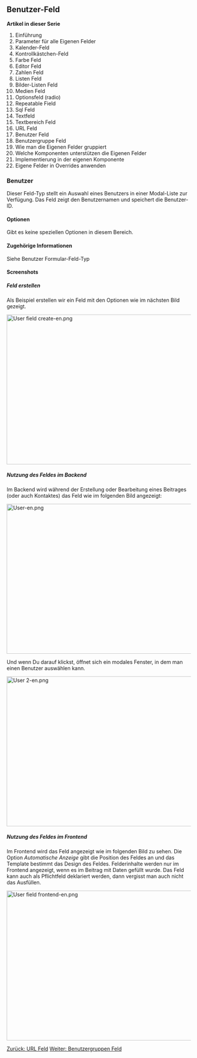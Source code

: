 <!-- Filename: J3.x:Adding_custom_fields/User_Field / Display title: Benutzer Feld -->

## Benutzer-Feld

**Artikel in dieser Serie**

1.  Einführung
2.   Parameter für alle Eigenen
    Felder
3.  Kalender-Feld
4.  Kontrollkästchen-Feld
5.   Farbe
    Feld
6.   Editor
    Feld
7.   Zahlen
    Feld
8.   Listen
    Feld
9.   Bilder-Listen
    Feld
10.  Medien
    Feld
11.  Optionsfeld
    (radio)
12.  Repeatable
    Field
13.  Sql
    Feld
14. Textfeld
15.  Textbereich
    Feld
16.  URL
    Feld
17.  Benutzer
    Feld
18.  Benutzergruppe
    Feld
19.  Wie man die Eigenen Felder
    gruppiert
20.  Welche Komponenten unterstützen die Eigenen
    Felder
21.  Implementierung in der eigenen
    Komponente
22.  Eigene Felder in Overrides
    anwenden

### Benutzer

Dieser Feld-Typ stellt ein Auswahl eines Benutzers in einer Modal-Liste
zur Verfügung. Das Feld zeigt den Benutzernamen und speichert die
Benutzer-ID.

#### Optionen

Gibt es keine speziellen Optionen in diesem Bereich.

#### Zugehörige Informationen

Siehe  Benutzer
Formular-Feld-Typ

#### Screenshots

##### Feld erstellen

Als Beispiel erstellen wir ein Feld mit den Optionen wie im nächsten
Bild gezeigt.

<img
src="https://docs.joomla.org/images/thumb/1/1f/User_field_create-en.png/800px-User_field_create-en.png"
decoding="async"
srcset="https://docs.joomla.org/images/thumb/1/1f/User_field_create-en.png/1200px-User_field_create-en.png 1.5x, https://docs.joomla.org/images/1/1f/User_field_create-en.png 2x"
data-file-width="1291" data-file-height="661" width="800" height="410"
alt="User field create-en.png" />

##### Nutzung des Feldes im Backend

Im Backend wird während der Erstellung oder Bearbeitung eines Beitrages
(oder auch Kontaktes) das Feld wie im folgenden Bild angezeigt:

<img
src="https://docs.joomla.org/images/thumb/7/71/User-en.png/800px-User-en.png"
decoding="async"
srcset="https://docs.joomla.org/images/thumb/7/71/User-en.png/1200px-User-en.png 1.5x, https://docs.joomla.org/images/7/71/User-en.png 2x"
data-file-width="1291" data-file-height="661" width="800" height="410"
alt="User-en.png" />

Und wenn Du darauf klickst, öffnet sich ein modales Fenster, in dem man
einen Benutzer auswählen kann.

<img
src="https://docs.joomla.org/images/thumb/1/1a/User_2-en.png/800px-User_2-en.png"
decoding="async"
srcset="https://docs.joomla.org/images/thumb/1/1a/User_2-en.png/1200px-User_2-en.png 1.5x, https://docs.joomla.org/images/1/1a/User_2-en.png 2x"
data-file-width="1291" data-file-height="661" width="800" height="410"
alt="User 2-en.png" />

##### Nutzung des Feldes im Frontend

Im Frontend wird das Feld angezeigt wie im folgenden Bild zu sehen. Die
Option *Automatische Anzeige* gibt die Position des Feldes an und das
Template bestimmt das Design des Feldes.
Felderinhalte werden nur im Frontend angezeigt, wenn es im Beitrag mit
Daten gefüllt wurde. Das Feld kann auch als Pflichtfeld deklariert
werden, dann vergisst man auch nicht das Ausfüllen.

<img
src="https://docs.joomla.org/images/thumb/e/e5/User_field_frontend-en.png/800px-User_field_frontend-en.png"
decoding="async"
srcset="https://docs.joomla.org/images/thumb/e/e5/User_field_frontend-en.png/1200px-User_field_frontend-en.png 1.5x, https://docs.joomla.org/images/e/e5/User_field_frontend-en.png 2x"
data-file-width="1291" data-file-height="661" width="800" height="410"
alt="User field frontend-en.png" />

<a href="https://docs.joomla.org/J3.x:Adding_custom_fields/Url_Field"
id="content-button" class="button expand success">Zurück: URL Feld</a>
<a
href="https://docs.joomla.org/J3.x:Adding_custom_fields/Usergroup_Field"
id="content-button" class="button expand">Weiter: Benutzergruppen
Feld</a>

